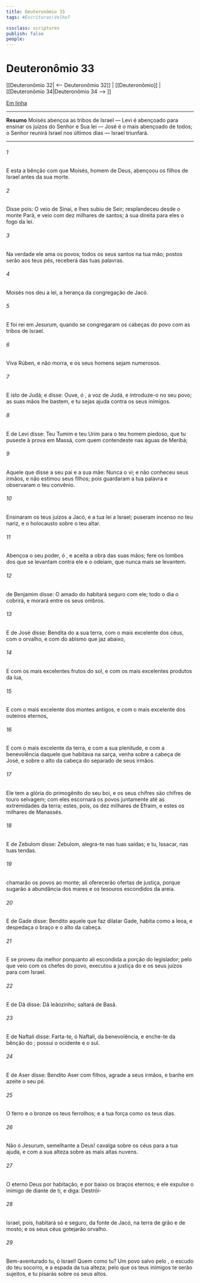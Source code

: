 ```yaml
---
title: Deuteronômio 33
tags: #Escrituras\VelhoT

cssclass: scriptures
publish: false
people:
---
```


# Deuteronômio 33
[[Deuteronômio 32| <-- Deuteronômio 32]] | [[Deuteronômio]] | [[Deuteronômio 34|Deuteronômio 34 --> ]]

[Em linha](https://churchofjesuschrist.org/study/scriptures/ot/deut/33?lang=por)

---
__Resumo__
Moisés abençoa as tribos de Israel — Levi é abençoado para ensinar os juízos do Senhor e Sua lei — José é o mais abençoado de todos; o Senhor reunirá Israel nos últimos dias — Israel triunfará.

---
###### 1 
E esta  a bênção com que Moisés, homem de Deus, abençoou os filhos de Israel antes da sua morte.

###### 2 
Disse pois: O  veio de Sinai, e lhes subiu de Seir; resplandeceu desde o monte Parã, e veio com dez milhares de santos; à sua direita  para eles o fogo da lei.

###### 3 
Na verdade ele ama os povos; todos os seus santos  na tua mão; postos serão aos teus pés,  receberá das tuas palavras.

###### 4 
Moisés nos deu a lei, a herança da congregação de Jacó.

###### 5 
E foi rei em Jesurum, quando se congregaram os cabeças do povo com as tribos de Israel.

###### 6 
Viva Rúben, e não morra, e  os seus homens sejam numerosos.

###### 7 
E isto  de Judá; e disse: Ouve, ó , a voz de Judá, e introduze-o no seu povo; as suas mãos lhe bastem, e tu  sejas ajuda contra os seus inimigos.

###### 8 
E de Levi disse: Teu Tumim e teu Urim  para o teu homem piedoso, que tu puseste à prova em Massá, com quem contendeste nas águas de Meribá;

###### 9 
Aquele que disse a seu pai e a sua mãe: Nunca o vi; e não conheceu seus irmãos, e não estimou seus filhos; pois guardaram a tua palavra e observaram o teu convênio.

###### 10 
Ensinaram os teus juízos a Jacó, e a tua lei a Israel; puseram incenso no teu nariz, e o holocausto sobre o teu altar.

###### 11 
Abençoa o seu poder, ó , e aceita a obra das suas mãos; fere os lombos dos que se levantam contra ele e o odeiam, que nunca mais se levantem.

###### 12 
 de Benjamim disse: O amado do  habitará seguro com ele; todo o dia o cobrirá, e morará entre os seus ombros.

###### 13 
E de José disse: Bendita do   a sua terra, com o mais excelente dos céus, com o orvalho, e com  do abismo que jaz abaixo,

###### 14 
E com os mais excelentes frutos do sol, e com os mais excelentes produtos da lua,

###### 15 
E com o mais excelente dos montes antigos, e com o mais excelente dos outeiros eternos,

###### 16 
E com o mais excelente da terra, e com a sua plenitude, e com a benevolência daquele que habitava na sarça,  venha sobre a cabeça de José, e sobre o alto da cabeça do  separado de seus irmãos.

###### 17 
Ele tem a glória do primogênito do seu boi, e os seus chifres são chifres de touro selvagem; com eles escornará os povos juntamente até as extremidades da terra; estes, pois,  os dez milhares de Efraim, e estes  os milhares de Manassés.

###### 18 
E de Zebulom disse: Zebulom, alegra-te nas tuas saídas; e tu, Issacar, nas tuas tendas.

###### 19 
 chamarão os povos ao monte; ali oferecerão ofertas de justiça, porque sugarão a abundância dos mares e os tesouros escondidos da areia.

###### 20 
E de Gade disse: Bendito aquele que faz dilatar Gade, habita como a leoa, e despedaça o braço e o alto da cabeça.

###### 21 
E se proveu da melhor  porquanto ali  escondida a porção do legislador; pelo que veio com os chefes do povo, executou a justiça do  e os seus juízos para com Israel.

###### 22 
E de Dã disse: Dã  leãozinho; saltará de Basã.

###### 23 
E de Naftali disse: Farta-te, ó Naftali, da benevolência, e enche-te da bênção do ; possui o ocidente e o sul.

###### 24 
E de Aser disse: Bendito  Aser com  filhos, agrade a seus irmãos, e banhe em azeite o seu pé.

###### 25 
O ferro e o bronze  os teus ferrolhos; e a tua força  como os teus dias.

###### 26 
Não  ó Jesurum, semelhante a Deus!  cavalga sobre os céus para a tua ajuda, e com a sua alteza sobre as mais altas nuvens.

###### 27 
O eterno Deus  por habitação, e por baixo  os braços eternos; e ele expulse o inimigo de diante de ti, e diga: Destrói-

###### 28 
Israel, pois, habitará só e seguro,  da fonte de Jacó, na terra de grão e de mosto; e os seus céus gotejarão orvalho.

###### 29 
Bem-aventurado tu, ó Israel! Quem  como tu? Um povo salvo pelo , o escudo do teu socorro, e a espada da tua alteza; pelo que os teus inimigos te serão sujeitos, e tu pisarás sobre os seus altos.

